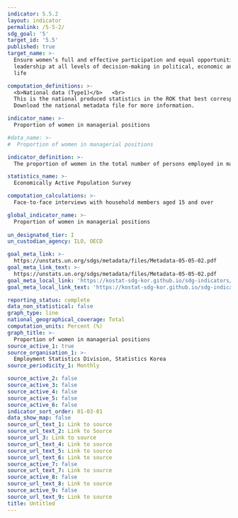 ```yaml
---
indicator: 5.5.2
layout: indicator
permalink: /5-5-2/
sdg_goal: '5'
target_id: '5.5'
published: true
target_name: >-
  Ensure women’s full and effective participation and equal opportunities for
  leadership at all levels of decision-making in political, economic and public
  life

computation_definitions: >-
  <b>National data (Type1)</b>   <br>
  This is the national produced statistics in the ROK that best corresponds to the definition of UN SDGs indicators. <br>
  Download the national metadata file for more information.

indicator_name: >-
  Proportion of women in managerial positions

#data_name: >-
#  Proportion of women in managerial positions

indicator_definition: >-
  The proportion of women in the total number of persons employed in managerial positions

statistics_name: >-
  Economically Active Population Survey

computation_calculations: >-
  Face-to-face interviews with household members aged 15 and over

global_indicator_name: >-
  Proportion of women in managerial positions
  
un_designated_tier: I
un_custodian_agency: ILO, OECD

goal_meta_link: >-
  https://unstats.un.org/sdgs/metadata/files/Metadata-05-05-02.pdf   
goal_meta_link_text: >-
  https://unstats.un.org/sdgs/metadata/files/Metadata-05-05-02.pdf   
goal_meta_local_link: 'https://kostat-sdg-kor.github.io/sdg-indicators/public/data/Metadata-05-05-02_ENG.pdf'
goal_meta_local_link_text: 'https://kostat-sdg-kor.github.io/sdg-indicators/public/data/Metadata-05-05-02_ENG.pdf'

reporting_status: complete
data_non_statistical: false
graph_type: line
national_geographical_coverage: Total
computation_units: Percent (%)
graph_title: >-
  Proportion of women in managerial positions
source_active_1: true
source_organisation_1: >-
  Employment Statistics Division, Statistics Korea
source_periodicity_1: Monthly

source_active_2: false
source_active_3: false
source_active_4: false
source_active_5: false
source_active_6: false
indicator_sort_order: 01-03-01
data_show_map: false
source_url_text_1: Link to source
source_url_text_2: Link to Source
source_url_3: Link to source
source_url_text_4: Link to source
source_url_text_5: Link to source
source_url_text_6: Link to source
source_active_7: false
source_url_text_7: Link to source
source_active_8: false
source_url_text_8: Link to source
source_active_9: false
source_url_text_9: Link to source
title: Untitled
---
```

